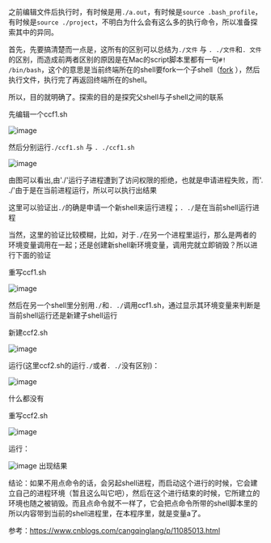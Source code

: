 之前编辑文件后执行时，有时候是用`./a.out`，有时候是`source .bash_profile`，有时候是`source ./project`，不明白为什么会有这么多的执行命令，所以准备探索其中的异同。  

首先，先要搞清楚而一点是，这所有的区别可以总结为`./文件`  与   `. ./文件`和`. 文件`的区别，而造成前两者区别的原因是在Mac的script脚本里都有一句`#! /bin/bash`，这个的意思是当前终端所在的shell要fork一个子shell（[fork](http://xstarcd.github.io/wiki/shell/fork_exec_source.html) ），然后执行文件，执行完了再返回终端所在的shell。 


所以，目的就明确了。探索的目的是探究父shell与子shell之间的联系  

先编辑一个ccf1.sh  

![image](https://user-images.githubusercontent.com/74129445/143374764-1b32a55a-ba2d-489b-a0db-b65110834913.png)  

然后分别运行`./ccf1.sh`  与   `. ./ccf1.sh`  


![image](https://user-images.githubusercontent.com/74129445/143374713-825e4452-e513-4e38-aadf-44b791d9052c.png)  

由图可以看出,由'./'运行子进程遭到了访问权限的拒绝，也就是申请进程失败，而'. ./'由于是在当前进程运行，所以可以执行出结果  

这里可以验证出`./`的确是申请一个新shell来运行进程；`. ./`是在当前shell运行进程  

当然，这里的验证比较模糊，比如，对于`./`在另一个进程里运行，那么是两者的环境变量调用在一起；还是创建新shell新环境变量，调用完就立即销毁？所以进行下面的验证  

重写ccf1.sh  

![image](https://user-images.githubusercontent.com/74129445/143377090-bf9bf100-4ffa-4bd9-9978-d5c21c21adf8.png)  

然后在另一个shell里分别用`./`和`. ./`调用ccf1.sh，通过显示其环境变量来判断是当前shell运行还是新建子shell运行  

新建ccf2.sh

![image](https://user-images.githubusercontent.com/74129445/143377419-c7e26814-a52c-4ed9-ad52-7eb4179308fb.png)  

运行(这里ccf2.sh的运行`./`或者`. ./`没有区别)：  

![image](https://user-images.githubusercontent.com/74129445/143377473-4f746156-11a6-4d3d-b46b-92a83faad423.png)  

什么都没有  

重写ccf2.sh  

![image](https://user-images.githubusercontent.com/74129445/143377534-47bfc5af-ed1e-4a1e-990f-9302d6f675a6.png)  

运行：  

![image](https://user-images.githubusercontent.com/74129445/143377580-96489454-9627-4f9d-976e-491361d59101.png)
出现结果  

结论：如果不用点命令的话，会另起shell进程，而启动这个进行的时候，它会建立自己的进程环境（暂且这么叫它吧），然后在这个进行结束的时候，它所建立的环境也随之被销毁。而且点命令就不一样了，它会把点命令所带的shell脚本里的所以内容带到当前的shell进程里，在本程序里，就是变量a了。




参考：https://www.cnblogs.com/cangqinglang/p/11085013.html


















































